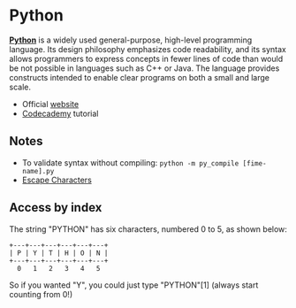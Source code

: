 # Python

[**Python**](https://www.python.org/) is a widely used general-purpose, high-level programming language. Its design philosophy emphasizes code readability, and its syntax allows programmers to express concepts in fewer lines of code than would be not possible in languages such as C++ or Java. The language provides constructs intended to enable clear programs on both a small and large scale.

- Official [website](https://www.python.org/)
- [Codecademy](https://www.codecademy.com/en/tracks/python) tutorial

## Notes

- To validate syntax without compiling: `python -m py_compile [fime-name].py`
- [Escape Characters](http://www.tutorialspoint.com/python/python_strings.htm)

## Access by index

The string "PYTHON" has six characters, numbered 0 to 5, as shown below:

    +---+---+---+---+---+---+
    | P | Y | T | H | O | N |
    +---+---+---+---+---+---+
      0   1   2   3   4   5

So if you wanted "Y", you could just type "PYTHON"[1] (always start counting from 0!)
